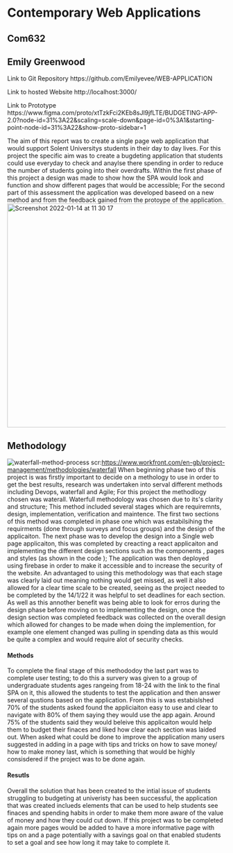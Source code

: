 # Contemporary Web Applications # 
 ## Com632 ##
## Emily Greenwood ## 
      
  <p> Link to Git Repository https://github.com/Emilyevee/WEB-APPLICATION <p> 
  <p> Link to hosted Website http://localhost:3000/ <p>
  <p> Link to Prototype 
      https://www.figma.com/proto/xtTzkFci2KEb8sJl9jfLTE/BUDGETING-APP-2.0?node-id=31%3A22&scaling=scale-down&page-id=0%3A1&starting-point-node-id=31%3A22&show-proto-sidebar=1 <p> 
      <p> The aim of this report was to create a single page web application that would support Solent Universitys students in their day to day lives. For this project the specific aim was to create a bugdeting application that students could use everyday to check and anaylse there spending in order to reduce the number of students going into their overdrafts. Within the first phase of this project a design was made to show how the SPA would look and function and show different pages that would be accessible; For the second part of this assessment the application was developed baseed on a new method and from the feedback gained from the protoype of the application. 
  
<img width="516" alt="Screenshot 2022-01-14 at 11 30 17" src="https://user-images.githubusercontent.com/55785835/149511558-effd207b-666b-4df5-a4bf-d2505bfc06ab.png">

      
## Methodology ##
![waterfall-method-process](https://user-images.githubusercontent.com/55785835/149515818-ef955dad-ca42-4216-b5dc-f86b80b96b55.png)
scr:https://www.workfront.com/en-gb/project-management/methodologies/waterfall
       When beginning phase two of this project is was firstly important to decide on a methology to use in order to get the best results, research was undertaken into serval different methods including Devops, waterfall and Agile; For this project the methodlogy chosen was waterall. 
       Waterfull methodology was chosen due to its's clarity and structure; This method included several stages which are requiremnts, design, implementation, verification and maintence. The first two sections of this method was completed in phase one which was estabilsihing the requirments (done through surveys and focus groups) and the design of the applicaiton. The next phase was to develop the design into a Single web page applicaiton, this was completed by creacting a react applicaiton and implementing the different design sections such as the components , pages and styles (as shown in the code ); The application was then deployed using firebase in order to make it accessible and to increase the security of the website. 
  An advantaged to using this methodology was that each stage was clearly laid out meaning nothing would get missed, as well it also allowed for a clear time scale to be created, seeing as the project needed to be completed by the 14/1/22 it was helpful to set deadlines for each section. As well as this annother benefit was being able to look for erros during the design phase before moving on to implementing the design, once the design section was completed feedback was collected on the overall design which allowed for changes to be made when doing the implemention, for example one element changed was pulling in spending data as this would be quite a complex and would require alot of security checks. 
       
       
 #### Methods ####
To complete the final stage of this methododoy the last part was to complete user testing; to do this a survery was given to a group of undergraduate students ages rangeing from 18-24 with the link to the final SPA on it, this allowed the students to test the application and then answer several qustions based on the application. From this is was estabislshed 70% of the students asked found the appliciaiton easy to use and clear to navigate with 80% of them saying they would use the app again. Around 75% of the students said they would beleive this applicaiton would help them to budget their finaces and liked how clear each section was laided out. 
 When asked what could be done to improve the application many users suggested in adding in a page with tips and tricks on how to save money/ how to make money last, which is something that would be highly consisdered if the project was to be done again. 
       
       
#### Resutls ####
Overall the solution that has been created to the intial issue of students struggling to budgeting at univeristy has been successful, the application that was created inclueds elements that can be used to help students see finaces and spending habits in order to make them more aware of the value of money and how they could cut down. If this project was to be completed again more pages would be added to have a more informative page with tips on and a page potentially with a savings goal on that enabled students to set a goal and see how long it may take to complete it. 
       
       
       
       
       
       
       
       
       
        
        
  
      
      
      

